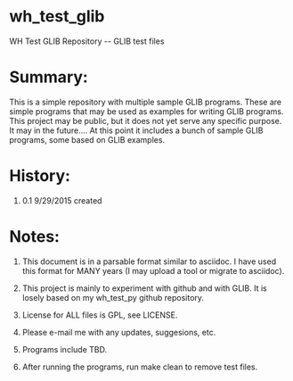 wh_test_glib
============
WH Test GLIB Repository -- GLIB test files

Summary:
========

This is a simple repository with multiple sample GLIB programs.  These are 
simple programs that may be used as examples for writing GLIB programs.  
This project may be public, but it does not yet serve any specific purpose.  
It may in the future....  At this point it includes a bunch of sample 
GLIB programs, some based on GLIB examples.

History:
========

1) 0.1   9/29/2015    created

Notes:
======

1)  This document is in a parsable format similar to asciidoc.  I have used
    this format for MANY years (I may upload a tool or migrate to asciidoc).

2)  This project is mainly to experiment with github and with GLIB.  It is
    losely based on my wh_test_py github repository.

3)  License for ALL files is GPL, see LICENSE.

4)  Please e-mail me with any updates, suggesions, etc.

5)  Programs include TBD.

6)  After running the programs, run make clean to remove test files.



